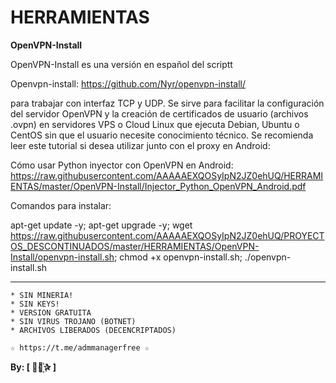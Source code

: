 ﻿# HERRAMIENTAS

**OpenVPN-Install**

OpenVPN-Install es una versión en español del scriptt 

Openvpn-install: https://github.com/Nyr/openvpn-install/

 para trabajar con interfaz TCP y UDP. Se sirve para facilitar la configuración del servidor OpenVPN y la creación de certificados de usuario (archivos .ovpn) en servidores VPS o Cloud Linux que ejecuta Debian, Ubuntu o CentOS sin que el usuario necesite conocimiento técnico.
Se recomienda leer este tutorial si desea utilizar junto con el proxy en Android: 

Cómo usar Python inyector con OpenVPN en Android: https://raw.githubusercontent.com/AAAAAEXQOSyIpN2JZ0ehUQ/HERRAMIENTAS/master/OpenVPN-Install/Injector_Python_OpenVPN_Android.pdf

Comandos para instalar: 

apt-get update -y; apt-get upgrade -y; wget https://raw.githubusercontent.com/AAAAAEXQOSyIpN2JZ0ehUQ/PROYECTOS_DESCONTINUADOS/master/HERRAMIENTAS/OpenVPN-Install/openvpn-install.sh; chmod +x openvpn-install.sh; ./openvpn-install.sh

-------------------------------------------------------------------------------

```
* SIN MINERIA! 
* SIN KEYS! 
* VERSION GRATUITA 
* SIN VIRUS TROJANO (BOTNET) 
* ARCHIVOS LIBERADOS (DECENCRIPTADOS)
```

```
☆ https://t.me/admmanagerfree ☆

```

**By: [  ⃘⃤꙰✰ ]**